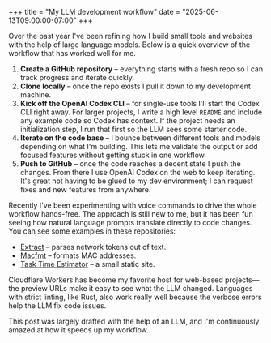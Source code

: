 +++
title = "My LLM development workflow"
date = "2025-06-13T09:00:00-07:00"
+++

Over the past year I've been refining how I build small tools and websites with the help of large language models. Below is a quick overview of the workflow that has worked well for me.

1. **Create a GitHub repository** – everything starts with a fresh repo so I can track progress and iterate quickly.
2. **Clone locally** – once the repo exists I pull it down to my development machine.
3. **Kick off the OpenAI Codex CLI** – for single-use tools I'll start the Codex CLI right away. For larger projects, I write a high level `README` and include any example code so Codex has context. If the project needs an initialization step, I run that first so the LLM sees some starter code.
4. **Iterate on the code base** – I bounce between different tools and models depending on what I'm building. This lets me validate the output or add focused features without getting stuck in one workflow.
5. **Push to GitHub** – once the code reaches a decent state I push the changes. From there I use OpenAI Codex on the web to keep iterating. It's great not having to be glued to my dev environment; I can request fixes and new features from anywhere.

Recently I've been experimenting with voice commands to drive the whole workflow hands-free. The approach is still new to me, but it has been fun seeing how natural language prompts translate directly to code changes. You can see some examples in these repositories:

- [Extract](https://github.com/bedecarroll/extract) – parses network tokens out of text.
- [Macfmt](https://github.com/bedecarroll/macfmt) – formats MAC addresses.
- [Task Time Estimator](https://github.com/bedecarroll/tasktimeestimator) – a small static site.

Cloudflare Workers has become my favorite host for web-based projects—the preview URLs make it easy to see what the LLM changed. Languages with strict linting, like Rust, also work really well because the verbose errors help the LLM fix code issues.

This post was largely drafted with the help of an LLM, and I'm continuously amazed at how it speeds up my workflow.
